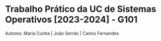 # Trabalho Prático da UC de Sistemas Operativos [2023-2024] - G101

Autores: Maria Cunha | João Serrão | Carlos Fernandes
